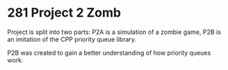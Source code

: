 # 281 Project 2 Zomb

Project is split into two parts: P2A is a simulation of a zombie game, P2B is an imitation of the CPP priority queue library.

P2B was created to gain a better understanding of how priority queues work.
